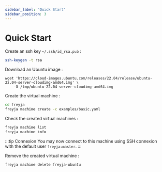 ```yaml
---
sidebar_label: 'Quick Start'
sidebar_position: 3
---
```


# Quick Start

Create an ssh key `~/.ssh/id_rsa.pub` :

```sh
ssh-keygen -t rsa
```

Download an Ubuntu image :

```shell
wget 'https://cloud-images.ubuntu.com/releases/22.04/release/ubuntu-22.04-server-cloudimg-amd64.img' \
    -O /tmp/ubuntu-22.04-server-cloudimg-amd64.img
```

Create the virtual machine :

```sh
cd freyja
freyja machine create -c examples/basic.yaml
```

Check the created virtual machines :

```sh
freyja machine list
freyja machine info
```

:::tip Connexion
You may now connect to this machine using SSH connexion with the default user `freyja:master`.
:::

Remove the created virtual machine :

```sh
freyja machine delete freyja-ubuntu
```
